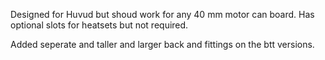 
Designed for Huvud but shoud work for any 40 mm motor can board. Has optional slots for heatsets but not required. 


Added seperate and taller and larger back and fittings on the btt versions. 

